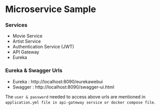 # Microservice Sample

### Services

- Movie Service
- Artist Service
- Authentication Service (JWT)
- API Gateway
- Eureka

### Eureka & Swagger Urls

- Eureka : http://localhost:8090/eurekawebui
- Swagger : http://localhost:8090/swagger-ui.html

The `user & password` needed to access above urls are mentioned in `application.yml file in api-gateway service or docker compose file`.   
